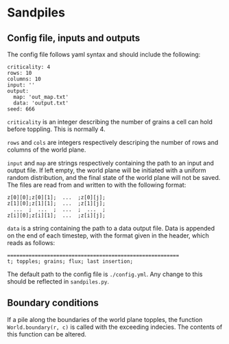 # Sandpiles

## Config file, inputs and outputs
The config file follows yaml syntax and should include the following:

```
criticality: 4
rows: 10
columns: 10
input: ''
output: 
  map: 'out_map.txt'
  data: 'output.txt'
seed: 666
```

`criticality` is an integer describing the number of grains a cell can hold before toppling. This is normally 4.

`rows` and `cols` are integers respectively descriping the number of rows and columns of the world plane.

`input` and `map` are strings respectively containing the path to an input and output file. If left empty, the world plane will be initiated with a uniform random distribution, and the final state of the world plane will not be saved. The files are read from and written to with the following format:

```
z[0][0];z[0][1];  ...  ;z[0][j];
z[1][0];z[1][1];  ...  ;z[1][j];
  ...  ;  ...  ;  ...  ;  ...  ;
z[i][0];z[i][1];  ...  ;z[i][j];
```

`data` is a string containing the path to a data output file. Data is appended on the end of each timestep, with the format given in the header, which reads as follows:

```
========================================================
t; topples; grains; flux; last insertion;
```

The default path to the config file is `./config.yml`. Any change to this should be reflected in `sandpiles.py`.

## Boundary conditions
If a pile along the boundaries of the world plane topples, the function `World.boundary(r, c)` is called with the exceeding indecies. The contents of this function can be altered.
